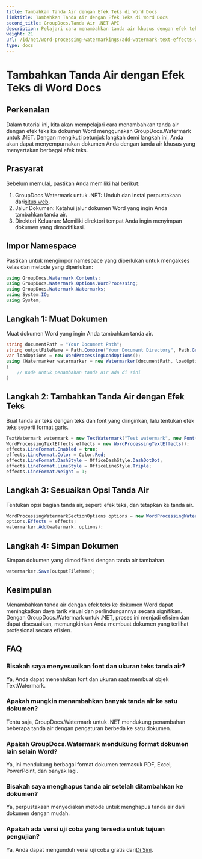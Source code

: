 ```yaml
---
title: Tambahkan Tanda Air dengan Efek Teks di Word Docs
linktitle: Tambahkan Tanda Air dengan Efek Teks di Word Docs
second_title: GroupDocs.Tanda Air .NET API
description: Pelajari cara menambahkan tanda air khusus dengan efek teks ke dokumen Word menggunakan GroupDocs.Watermark untuk .NET. Keamanan dokumen dan daya tarik visual dengan mudah.
weight: 21
url: /id/net/word-processing-watermarkings/add-watermark-text-effects-word-docs/
type: docs
---
```

# Tambahkan Tanda Air dengan Efek Teks di Word Docs

## Perkenalan
Dalam tutorial ini, kita akan mempelajari cara menambahkan tanda air dengan efek teks ke dokumen Word menggunakan GroupDocs.Watermark untuk .NET. Dengan mengikuti petunjuk langkah demi langkah ini, Anda akan dapat menyempurnakan dokumen Anda dengan tanda air khusus yang menyertakan berbagai efek teks.
## Prasyarat
Sebelum memulai, pastikan Anda memiliki hal berikut:
1.  GroupDocs.Watermark untuk .NET: Unduh dan instal perpustakaan dari[situs web](https://releases.groupdocs.com/Watermark/net/).
2. Jalur Dokumen: Ketahui jalur dokumen Word yang ingin Anda tambahkan tanda air.
3. Direktori Keluaran: Memiliki direktori tempat Anda ingin menyimpan dokumen yang dimodifikasi.

## Impor Namespace
Pastikan untuk mengimpor namespace yang diperlukan untuk mengakses kelas dan metode yang diperlukan:
```csharp
using GroupDocs.Watermark.Contents;
using GroupDocs.Watermark.Options.WordProcessing;
using GroupDocs.Watermark.Watermarks;
using System.IO;
using System;
```
## Langkah 1: Muat Dokumen
Muat dokumen Word yang ingin Anda tambahkan tanda air.
```csharp
string documentPath = "Your Document Path";
string outputFileName = Path.Combine("Your Document Directory", Path.GetFileName(documentPath));
var loadOptions = new WordProcessingLoadOptions();
using (Watermarker watermarker = new Watermarker(documentPath, loadOptions))
{
    // Kode untuk penambahan tanda air ada di sini
}
```
## Langkah 2: Tambahkan Tanda Air dengan Efek Teks
Buat tanda air teks dengan teks dan font yang diinginkan, lalu tentukan efek teks seperti format garis.
```csharp
TextWatermark watermark = new TextWatermark("Test watermark", new Font("Arial", 19));
WordProcessingTextEffects effects = new WordProcessingTextEffects();
effects.LineFormat.Enabled = true;
effects.LineFormat.Color = Color.Red;
effects.LineFormat.DashStyle = OfficeDashStyle.DashDotDot;
effects.LineFormat.LineStyle = OfficeLineStyle.Triple;
effects.LineFormat.Weight = 1;
```
## Langkah 3: Sesuaikan Opsi Tanda Air
Tentukan opsi bagian tanda air, seperti efek teks, dan tetapkan ke tanda air.
```csharp
WordProcessingWatermarkSectionOptions options = new WordProcessingWatermarkSectionOptions();
options.Effects = effects;
watermarker.Add(watermark, options);
```
## Langkah 4: Simpan Dokumen
Simpan dokumen yang dimodifikasi dengan tanda air tambahan.
```csharp
watermarker.Save(outputFileName);
```

## Kesimpulan
Menambahkan tanda air dengan efek teks ke dokumen Word dapat meningkatkan daya tarik visual dan perlindungannya secara signifikan. Dengan GroupDocs.Watermark untuk .NET, proses ini menjadi efisien dan dapat disesuaikan, memungkinkan Anda membuat dokumen yang terlihat profesional secara efisien.
## FAQ
### Bisakah saya menyesuaikan font dan ukuran teks tanda air?
Ya, Anda dapat menentukan font dan ukuran saat membuat objek TextWatermark.
### Apakah mungkin menambahkan banyak tanda air ke satu dokumen?
Tentu saja, GroupDocs.Watermark untuk .NET mendukung penambahan beberapa tanda air dengan pengaturan berbeda ke satu dokumen.
### Apakah GroupDocs.Watermark mendukung format dokumen lain selain Word?
Ya, ini mendukung berbagai format dokumen termasuk PDF, Excel, PowerPoint, dan banyak lagi.
### Bisakah saya menghapus tanda air setelah ditambahkan ke dokumen?
Ya, perpustakaan menyediakan metode untuk menghapus tanda air dari dokumen dengan mudah.
### Apakah ada versi uji coba yang tersedia untuk tujuan pengujian?
 Ya, Anda dapat mengunduh versi uji coba gratis dari[Di Sini](https://releases.groupdocs.com/).